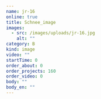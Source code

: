```yaml
---
name: jr-16
online: true
title: Schnee_image
images:
  - src: /images/uploads/jr-16.jpg
    alt: ""
category: B
kind: image
video: ""
startTime: 0
order_about: 0
order_projects: 160
order_video: 0
body: ""
body_en: ""
---
```

